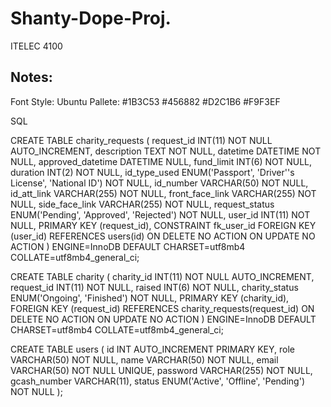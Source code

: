 # Shanty-Dope-Proj.
ITELEC 4100

Notes:
--------------------------------------------------------------------------
Font Style: Ubuntu
Pallete:
    #1B3C53
    #456882
    #D2C1B6
    #F9F3EF


SQL

CREATE TABLE charity_requests (
    request_id INT(11) NOT NULL AUTO_INCREMENT,
    description TEXT NOT NULL,
    datetime DATETIME NOT NULL,
    approved_datetime DATETIME NULL,
    fund_limit INT(6) NOT NULL,
    duration INT(2) NOT NULL,
    id_type_used ENUM('Passport', 'Driver''s License', 'National ID') NOT NULL,
    id_number VARCHAR(50) NOT NULL,
    id_att_link VARCHAR(255) NOT NULL,
    front_face_link VARCHAR(255) NOT NULL,
    side_face_link VARCHAR(255) NOT NULL,
    request_status ENUM('Pending', 'Approved', 'Rejected') NOT NULL,
    user_id INT(11) NOT NULL,
    PRIMARY KEY (request_id),
    CONSTRAINT fk_user_id FOREIGN KEY (user_id) REFERENCES users(id) 
        ON DELETE NO ACTION 
        ON UPDATE NO ACTION
) ENGINE=InnoDB DEFAULT CHARSET=utf8mb4 COLLATE=utf8mb4_general_ci;

CREATE TABLE charity (
    charity_id INT(11) NOT NULL AUTO_INCREMENT,
    request_id INT(11) NOT NULL,
    raised INT(6) NOT NULL,
    charity_status ENUM('Ongoing', 'Finished') NOT NULL,
    PRIMARY KEY (charity_id),
    FOREIGN KEY (request_id) REFERENCES charity_requests(request_id)
        ON DELETE NO ACTION
        ON UPDATE NO ACTION
) ENGINE=InnoDB DEFAULT CHARSET=utf8mb4 COLLATE=utf8mb4_general_ci;

CREATE TABLE users (
    id INT AUTO_INCREMENT PRIMARY KEY,
    role VARCHAR(50) NOT NULL,
    name VARCHAR(50) NOT NULL,
    email VARCHAR(50) NOT NULL UNIQUE,
    password VARCHAR(255) NOT NULL,
    gcash_number VARCHAR(11),
    status ENUM('Active', 'Offline', 'Pending') NOT NULL
);